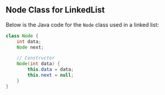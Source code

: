 ## Node Class for LinkedList

Below is the Java code for the `Node` class used in a linked list:

```java
class Node {
    int data;
    Node next;

    // Constructor
    Node(int data) {
        this.data = data;
        this.next = null;
    }
}
